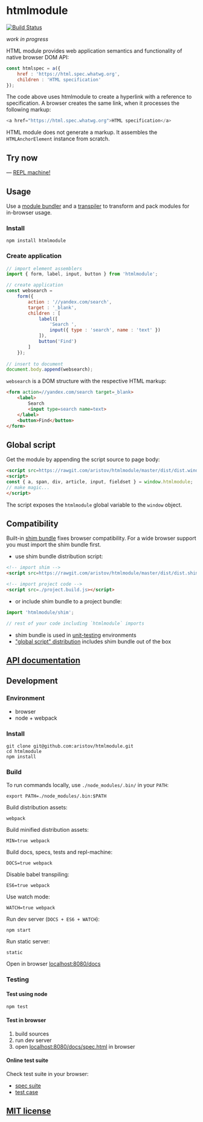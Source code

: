 # htmlmodule

[![Build Status](https://travis-ci.org/aristov/htmlmodule.svg?branch=master)](https://travis-ci.org/aristov/htmlmodule)

<em>work in progress</em>

HTML module provides web application semantics and functionality of native browser DOM API:

```js
const htmlspec = a({ 
    href : 'https://html.spec.whatwg.org', 
    children : 'HTML specification' 
});
```

The code above uses htmlmodule to create a hyperlink with a reference to specification.
A browser creates the same link, when it processes the following markup:

```js
<a href="https://html.spec.whatwg.org">HTML specification</a>
```

HTML module does not generate a markup. It assembles the `HTMLAnchorElement` instance from scratch.

## Try now

 — <a href="//aristov.github.io/htmlmodule/repl.html" title="read-eval-print-loop">REPL machine!</a>

## Usage

Use a [module bundler](http://webpack.github.io/) and a [transpiler](http://babeljs.io) to transform and pack modules for in-browser usage.

### Install

```
npm install htmlmodule
```

### Create application

```js
// import element assemblers
import { form, label, input, button } from 'htmlmodule';

// create application
const websearch = 
    form({
        action : '//yandex.com/search',
        target : '_blank',
        children : [
            label([
                'Search ',
                input({ type : 'search', name : 'text' })
            ]),
            button('Find')
        ]
    });
    
// insert to document
document.body.append(websearch);
```

`websearch` is a DOM structure with the respective HTML markup:

```html
<form action=//yandex.com/search target=_blank>
    <label>
        Search 
        <input type=search name=text>
    </label>
    <button>Find</button>
</form>
```

<h2 id="globalscript">Global script</h2>

Get the module by appending the script source to page body:

```html
<script src=https://rawgit.com/aristov/htmlmodule/master/dist/dist.window.htmlmodule.min.js></script>
<script>
const { a, span, div, article, input, fieldset } = window.htmlmodule;
// make magic...
</script> 
```

The script exposes the `htmlmodule` global variable to the `window` object.

## Compatibility

Built-in [shim bundle](/shim) fixes browser compatibility.
For a wide browser support you must import the shim bundle first.

- use shim bundle distribution script:

```html
<!-- import shim -->
<script src=https://rawgit.com/aristov/htmlmodule/master/dist/dist.shim.min.js></script>

<!-- import project code -->
<script src=./project.build.js></script>
```

- or include shim bundle to a project bundle:

```js
import 'htmlmodule/shim';

// rest of your code including `htmlmodule` imports
```

- shim bundle is used in [unit-testing](#user-content-testing) environments
- ["global script" distribution](#user-content-globalscript) includes shim bundle out of the box

## [API documentation](//aristov.github.io/htmlmodule/api)

## Development

### Environment

- browser
- node + webpack

### Install

```
git clone git@github.com:aristov/htmlmodule.git
cd htmlmodule
npm install
```

### Build

To run commands locally, use `./node_modules/.bin/` in your `PATH`:

```
export PATH=./node_modules/.bin:$PATH
```

Build distribution assets:

```
webpack
```

Build minified distribution assets:

```
MIN=true webpack
```

Build docs, specs, tests and repl-machine:

```
DOCS=true webpack
```

Disable babel transpiling:

```
ES6=true webpack
```

Use watch mode:

```
WATCH=true webpack
```

Run dev server (`DOCS + ES6 + WATCH`):

```
npm start
```

Run static server:

```
static
```

Open in browser [localhost:8080/docs](localhost:8080/docs)

<h3 id="testing">Testing</h3>

#### Test using node

```
npm test
```

#### Test in browser

1. build sources 
2. run dev server
3. open [localhost:8080/docs/spec.html](localhost:8080/docs/spec.html) in browser

#### Online test suite

Check test suite in your browser:

- [spec suite](//aristov.github.io/htmlmodule/spec.html)
- [test case](//aristov.github.io/htmlmodule/test.html)

## [MIT license](https://raw.githubusercontent.com/aristov/htmlmodule/master/LICENSE)
